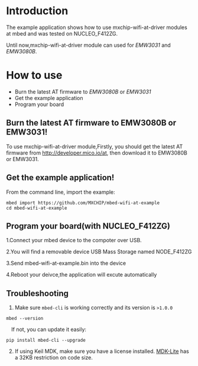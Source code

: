 # Introduction

The example application shows how to use mxchip-wifi-at-driver modules at mbed and was tested on NUCLEO_F412ZG.

Until now,mxchip-wifi-at-driver module can used for *EMW3031* and *EMW3080B*.

# How to use
* Burn the latest AT firmware to *EMW3080B* or *EMW3031*
* Get the example application
* Program your board

## Burn the latest AT firmware to EMW3080B or EMW3031!
To use mxchip-wifi-at-driver module,Firstly, you should get the latest AT firmware from http://developer.mico.io/at,
then download it to EMW3080B or EMW3031.

## Get the example application!

From the command line, import the example:

```
mbed import https://github.com/MXCHIP/mbed-wifi-at-example
cd mbed-wifi-at-example
```

## Program your board(with NUCLEO_F412ZG)

1.Connect your mbed device to the compoter over USB.

2.You will find a removable device USB Mass Storage named NODE_F412ZG

3.Send mbed-wifi-at-example.bin into the device

4.Reboot your deivce,the application will excute automatically

## Troubleshooting
1. Make sure `mbed-cli` is working correctly and its version is `>1.0.0`

 ```
 mbed --version
 ```

&#8195;If not, you can update it easily:

 ```
 pip install mbed-cli --upgrade
 ```

2. If using Keil MDK, make sure you have a license installed. [MDK-Lite](http://www.keil.com/arm/mdk.asp) has a 32KB restriction on code size.
